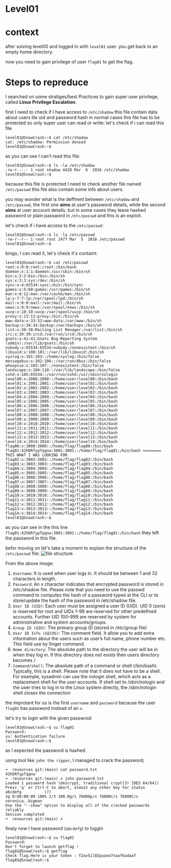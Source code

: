 # Level01

# context
after solving level00 and logged in with `level01` user. you get back to an empty home directory.

now you need to gain privilege of user `flag01` to get the flag.

# Steps to repreduce

I searched on some stratiges/best Practices to gain super user privilege, called **Linux Privilege Escalation**.

first I need to check if I have access to `/etc/shadow` this file contain data about users lile uid and password hash in normal cases this file has to be protected so only super user can read or write:
let's check if i can read this file
```
level01@SnowCrash:~$ cat /etc/shadow
cat: /etc/shadow: Permission denied
level01@SnowCrash:~$
```

as you can see I can't read this file:
```
level01@SnowCrash:~$ ls -la /etc/shadow
-rw-r----- 1 root shadow 4428 Mar  6  2016 /etc/shadow
level01@SnowCrash:~$
```
because this file is protected I need to check another file named `/etc/passwd` this file also contain some info about users.

you may wonder what is the deffirent between `/etc/shadow` and `/etc/passwd`, the first one **aims** at user's password details, while the second **aims** at user account details.
but in some cases they leave hashed password or plain password in `/etc/passwd` and this is an exploit.

let's check if i have access to the `/etc/passwd`:
```
level01@SnowCrash:~$ ls -la /etc/passwd
-rw-r--r-- 1 root root 2477 Mar  5  2016 /etc/passwd
level01@SnowCrash:~$
```

bingo, I can read it, let's check it's containt:
```
level01@SnowCrash:~$ cat /etc/passwd
root:x:0:0:root:/root:/bin/bash
daemon:x:1:1:daemon:/usr/sbin:/bin/sh
bin:x:2:2:bin:/bin:/bin/sh
sys:x:3:3:sys:/dev:/bin/sh
sync:x:4:65534:sync:/bin:/bin/sync
games:x:5:60:games:/usr/games:/bin/sh
man:x:6:12:man:/var/cache/man:/bin/sh
lp:x:7:7:lp:/var/spool/lpd:/bin/sh
mail:x:8:8:mail:/var/mail:/bin/sh
news:x:9:9:news:/var/spool/news:/bin/sh
uucp:x:10:10:uucp:/var/spool/uucp:/bin/sh
proxy:x:13:13:proxy:/bin:/bin/sh
www-data:x:33:33:www-data:/var/www:/bin/sh
backup:x:34:34:backup:/var/backups:/bin/sh
list:x:38:38:Mailing List Manager:/var/list:/bin/sh
irc:x:39:39:ircd:/var/run/ircd:/bin/sh
gnats:x:41:41:Gnats Bug-Reporting System (admin):/var/lib/gnats:/bin/sh
nobody:x:65534:65534:nobody:/nonexistent:/bin/sh
libuuid:x:100:101::/var/lib/libuuid:/bin/sh
syslog:x:101:103::/home/syslog:/bin/false
messagebus:x:102:106::/var/run/dbus:/bin/false
whoopsie:x:103:107::/nonexistent:/bin/false
landscape:x:104:110::/var/lib/landscape:/bin/false
sshd:x:105:65534::/var/run/sshd:/usr/sbin/nologin
level00:x:2000:2000::/home/user/level00:/bin/bash
level01:x:2001:2001::/home/user/level01:/bin/bash
level02:x:2002:2002::/home/user/level02:/bin/bash
level03:x:2003:2003::/home/user/level03:/bin/bash
level04:x:2004:2004::/home/user/level04:/bin/bash
level05:x:2005:2005::/home/user/level05:/bin/bash
level06:x:2006:2006::/home/user/level06:/bin/bash
level07:x:2007:2007::/home/user/level07:/bin/bash
level08:x:2008:2008::/home/user/level08:/bin/bash
level09:x:2009:2009::/home/user/level09:/bin/bash
level10:x:2010:2010::/home/user/level10:/bin/bash
level11:x:2011:2011::/home/user/level11:/bin/bash
level12:x:2012:2012::/home/user/level12:/bin/bash
level13:x:2013:2013::/home/user/level13:/bin/bash
level14:x:2014:2014::/home/user/level14:/bin/bash
flag00:x:3000:3000::/home/flag/flag00:/bin/bash
flag01:42hDRfypTqqnw:3001:3001::/home/flag/flag01:/bin/bash <======= THIS WHAT I WAS LOOKING FOR
flag02:x:3002:3002::/home/flag/flag02:/bin/bash
flag03:x:3003:3003::/home/flag/flag03:/bin/bash
flag04:x:3004:3004::/home/flag/flag04:/bin/bash
flag05:x:3005:3005::/home/flag/flag05:/bin/bash
flag06:x:3006:3006::/home/flag/flag06:/bin/bash
flag07:x:3007:3007::/home/flag/flag07:/bin/bash
flag08:x:3008:3008::/home/flag/flag08:/bin/bash
flag09:x:3009:3009::/home/flag/flag09:/bin/bash
flag10:x:3010:3010::/home/flag/flag10:/bin/bash
flag11:x:3011:3011::/home/flag/flag11:/bin/bash
flag12:x:3012:3012::/home/flag/flag12:/bin/bash
flag13:x:3013:3013::/home/flag/flag13:/bin/bash
flag14:x:3014:3014::/home/flag/flag14:/bin/bash
level01@SnowCrash:~$
```

as you can see in the this line `flag01:42hDRfypTqqnw:3001:3001::/home/flag/flag01:/bin/bash` they left the password in this file.

befor moving on let's take a moment to explain the structure of the `/etc/passwd` file:
![file structure](https://www.cyberciti.biz/media/ssb.images/uploaded_images/passwd-file-791527.png)

From the above image:
1. `Username`: It is used when user logs in. It should be between 1 and 32 characters in length.
2. `Password`: An x character indicates that encrypted password is stored in /etc/shadow file. Please note that you need to use the passwd command to computes the hash of a password typed at the CLI or to store/update the hash of the password in /etc/shadow file.
3. `User ID (UID)`: Each user must be assigned a user ID (UID). UID 0 (zero) is reserved for root and UIDs 1-99 are reserved for other predefined accounts. Further UID 100-999 are reserved by system for administrative and system accounts/groups.
4. `Group ID (GID)`: The primary group ID (stored in /etc/group file)
5. `User ID Info (GECOS)`: The comment field. It allow you to add extra information about the users such as user’s full name, phone number etc. This field use by finger command.
6. `Home directory`: The absolute path to the directory the user will be in when they log in. If this directory does not exists then users directory becomes /
7. `Command/shell`: The absolute path of a command or shell (/bin/bash). Typically, this is a shell. Please note that it does not have to be a shell. For example, sysadmin can use the nologin shell, which acts as a replacement shell for the user accounts. If shell set to /sbin/nologin and the user tries to log in to the Linux system directly, the /sbin/nologin shell closes the connection

the improtant for us is the first `username` and `password` because the user `flag01` has password instead of an `x`.

let's try to login with the given passwrod:
```
level01@SnowCrash:~$ su flag01
Password:
su: Authentication failure
level01@SnowCrash:~$
```

as I expected the password is hashed.

using tool like `john the ripper`, I managed to crack the password;
```
➜  resources git:(main) cat password.txt
42hDRfypTqqnw
➜  resources git:(main) ✗ john password.txt
Loaded 1 password hash (descrypt, traditional crypt(3) [DES 64/64])
Press 'q' or Ctrl-C to abort, almost any other key for status
abcdefg          (?)
1g 0:00:00:00 100% 2/3 100.0g/s 76800p/s 76800c/s 76800C/s veronica..bigman
Use the "--show" option to display all of the cracked passwords reliably
Session completed
➜  resources git:(main) ✗ 
```

finaly now I have password (`abcdefg`) to loggin
```
level01@SnowCrash:~$ su flag01
Password:
Don't forget to launch getflag !
flag01@SnowCrash:~$ getflag
Check flag.Here is your token : f2av5il02puano7naaf6adaaf
flag01@SnowCrash:~$
```
